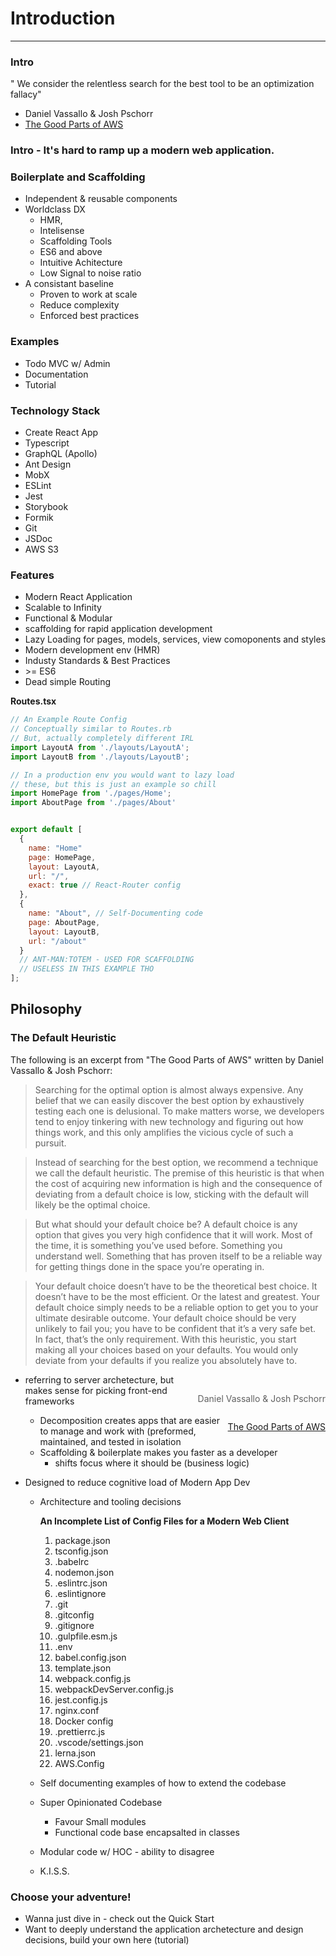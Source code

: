 # Introduction
___

### Intro

" We consider the relentless search
for the best tool to be an optimization fallacy"
  - Daniel Vassallo & Josh Pschorr
  - [The Good Parts of AWS](https://gumroad.com/l/aws-good-parts)



### Intro - It's hard to ramp up a modern web application.

### Boilerplate and Scaffolding 
* Independent & reusable components
* Worldclass DX
  * HMR, 
  * Intelisense
  * Scaffolding Tools
  * ES6 and above
  * Intuitive Achitecture
  * Low Signal to noise ratio
* A consistant baseline
  * Proven to work at scale
  * Reduce complexity
  * Enforced best practices

### Examples
- Todo MVC w/ Admin
- Documentation
- Tutorial


### Technology Stack
  * Create React App
  * Typescript
  * GraphQL (Apollo)
  * Ant Design
  * MobX
  * ESLint
  * Jest
  * Storybook
  * Formik
  * Git
  * JSDoc
  * AWS S3

### Features
* Modern React Application 
* Scalable to Infinity
* Functional & Modular
* scaffolding for rapid application development
* Lazy Loading for pages, models, services, view comoponents and styles
* Modern development env (HMR)
* Industy Standards & Best Practices
* \>= ES6
* Dead simple Routing

**Routes.tsx**
```jsx
// An Example Route Config
// Conceptually similar to Routes.rb
// But, actually completely different IRL
import LayoutA from './layouts/LayoutA';
import LayoutB from './layouts/LayoutB';

// In a production env you would want to lazy load
// these, but this is just an example so chill
import HomePage from './pages/Home';
import AboutPage from './pages/About'


export default [
  {
    name: "Home"
    page: HomePage,
    layout: LayoutA,
    url: "/",
    exact: true // React-Router config
  },
  {
    name: "About", // Self-Documenting code
    page: AboutPage,
    layout: LayoutB,
    url: "/about"
  }
  // ANT-MAN:TOTEM - USED FOR SCAFFOLDING
  // USELESS IN THIS EXAMPLE THO
];

```



## Philosophy


### The Default Heuristic

The following is an excerpt from "The Good Parts of AWS" written
by Daniel Vassallo & Josh Pschorr:


> Searching for the optimal option is almost always
expensive. Any belief that we can easily discover the best
option by exhaustively testing each one is delusional. To
make matters worse, we developers tend to enjoy
tinkering with new technology and figuring out how
things work, and this only amplifies the vicious cycle of
such a pursuit.

> Instead of searching for the best option, we recommend a
technique we call the default heuristic. The premise of
this heuristic is that when the cost of acquiring new
information is high and the consequence of deviating
from a default choice is low, sticking with the default will
likely be the optimal choice.

> But what should your default choice be? A default choice
is any option that gives you very high confidence that it
will work. Most of the time, it is something you’ve used
before. Something you understand well. Something that
has proven itself to be a reliable way for getting things
done in the space you’re operating in.

> Your default choice doesn’t have to be the theoretical
best choice. It doesn’t have to be the most efficient. Or
the latest and greatest. Your default choice simply needs
to be a reliable option to get you to your ultimate
desirable outcome. Your default choice should be very
unlikely to fail you; you have to be confident that it’s a
very safe bet. In fact, that’s the only requirement.
With this heuristic, you start making all your choices
based on your defaults. You would only deviate from your
defaults if you realize you absolutely have to.

> <p style="float: right; margin-top: 30px;">Daniel Vassallo & Josh Pschorr</p>

> <p style="float: right; clear:both;"><a href="https://gumroad.com/l/aws-good-parts">The Good Parts of AWS</a></p>
> 

* referring to server archetecture, but makes sense for picking front-end frameworks


  * Decomposition creates apps that are easier to manage and work with (preformed, maintained,
  and tested in isolation
  * Scaffolding & boilerplate makes you faster as a developer
    * shifts focus where it should be (business logic)
* Designed to reduce cognitive load of Modern App Dev
  * Architecture and tooling decisions 

    **An Incomplete List of Config Files for a Modern Web Client**

    1. package.json
    2. tsconfig.json
    3. .babelrc
    4. nodemon.json
    5. .eslintrc.json
    6. .eslintignore
    7. .git
    8. .gitconfig 
    9. .gitignore
    10. .gulpfile.esm.js
    11. .env
    12. babel.config.json
    13. template.json
    14. webpack.config.js
    15. webpackDevServer.config.js
    16. jest.config.js
    17. nginx.conf
    18. Docker config
    19. .prettierrc.js 
    20. .vscode/settings.json
    21. lerna.json
    22. AWS.Config

  * Self documenting examples of how to extend the codebase
  * Super Opinionated Codebase
    * Favour Small modules
    * Functional code base encapsalted in classes
  * Modular code w/ HOC - ability to disagree
  * K.I.S.S.


### Choose your adventure!
  * Wanna just dive in - check out the Quick Start
  * Want to deeply understand the application archetecture and design decisions, build your own here (tutorial)

